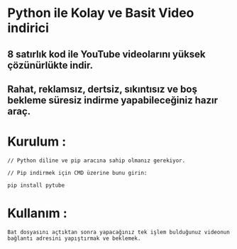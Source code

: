 # Python ile Kolay ve Basit Video indirici
## 8 satırlık kod ile YouTube videolarını yüksek çözünürlükte indir.
## Rahat, reklamsız, dertsiz, sıkıntısız ve boş bekleme süresiz indirme yapabileceğiniz hazır araç.

# Kurulum : 

```
// Python diline ve pip aracına sahip olmanız gerekiyor.

// Pip indirmek için CMD üzerine bunu girin:

pip install pytube
```

# Kullanım :

```
Bat dosyasını açtıktan sonra yapacağınız tek işlem bulduğunuz videonun bağlantı adresini yapıştırmak ve beklemek.
```
